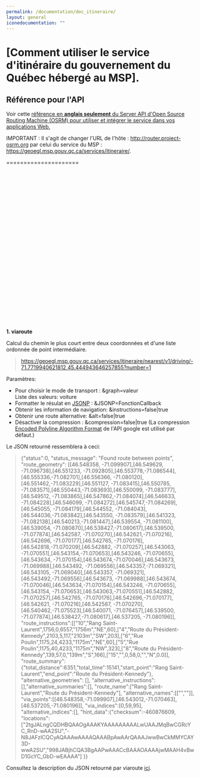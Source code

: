 ```yaml
---
permalink: /documentation/doc_itineraire/
layout: general
iconedocumentation: ""
---
```


[Comment utiliser le service d'itinéraire du gouvernement du Québec hébergé au MSP].
=====================

## Référence pour l'API
Voir cette [référence en **anglais seulement** du Server API d'Open Source Routing Machine (OSRM) pour utiliser et intégrer le service dans vos applications Web.](https://github.com/Project-OSRM/osrm-backend/blob/master/docs/http.md) 

IMPORTANT : Il s'agit de changer l'URL de l'hôte : http://router.project-osrm.org par celui du service du MSP : https://geoegl.msp.gouv.qc.ca/services/itineraire/.

=====================

<br>
<br>
<br>
<br>
<br>
<br>
<br>
<br>
<br>
<br>
<br>
<br>
<br>
<br>
<br>
<br>
<br>
<br>
<br>
<br>
<br>
<br>
<br>
<br>


**1. viaroute**

Calcul du chemin le plus court entre deux coordonnées et d'une liste ordonnée de point intermédiaire.

> https://geoegl.msp.gouv.qc.ca/services/itineraire/nearest/v1/driving/-71.7719940621812,45.444943646257855?number=1

Paramètres:
- Pour choisir le mode de transport : &graph=valeur  
  Liste des valeurs: voiture
- Formatter le résulat en [JSONP](http://en.wikipedia.org/wiki/JSONP) : &JSONP=FonctionCallback
- Obtenir les information de navigation: &instructions=false|true
- Obtenir une route alternative: &alt=false|true
- Désactiver la compression : &compression=false|true  (La compression [Encoded Polyline Algorithm Format](https://developers.google.com/maps/documentation/utilities/polylinealgorithm) de l'API google est utilisé par défaut.)

Le JSON retourné ressemblera à ceci:
> {"status":0, 
"status_message": "Found route between points", 
"route_geometry": [[46.548358, -71.099907],[46.549629, -71.096738],[46.551233, -71.092805],[46.553778,-71.086544],[46.555336,-71.082701],[46.556366, -71.080120],[46.551462,-71.083229],[46.551127, -71.083415],[46.550785, -71.083571],[46.550443,-71.083693],[46.550099, -71.083777],[46.549512, -71.083865],[46.547862,-71.084074],[46.546633, -71.084228],[46.546099, -71.084272],[46.545747,-71.084269],[46.545055, -71.084179],[46.544552, -71.084043],[46.544036,-71.083842],[46.543550, -71.083579],[46.541323, -71.082138],[46.540213,-71.081447],[46.539554, -71.081100],[46.539054, -71.080870],[46.538427,-71.080617],[46.539500, -71.077874],[46.542587, -71.070270],[46.542621,-71.070216],[46.542696, -71.070177],[46.542765, -71.070176],[46.542818,-71.070209],[46.542882, -71.070257],[46.543063, -71.070551],[46.543154,-71.070653],[46.543246, -71.070655],[46.543634, -71.070154],[46.543674,-71.070046],[46.543673, -71.069988],[46.543492, -71.069556],[46.543357,-71.069321],[46.543105, -71.069040],[46.543357, -71.069321],[46.543492,-71.069556],[46.543673, -71.069988],[46.543674, -71.070046],[46.543634,-71.070154],[46.543246, -71.070655],[46.543154, -71.070653],[46.543063,-71.070551],[46.542882, -71.070257],[46.542765, -71.070176],[46.542696,-71.070177],[46.542621, -71.070216],[46.542587, -71.070270],[46.540462,-71.075523],[46.540071, -71.076457],[46.539500, -71.077874],[46.538427,-71.080617],[46.537205, -71.080196]], 
"route_instructions":[["10","Rang Saint-Laurent",1756,0,6557,"1756m","NE",60],["4","Route du Président-Kennedy",2103,5,117,"2103m","SW",203],["6","Rue Poulin",1175,24,4233,"1175m","NE",60],["5","Rue Poulin",1175,40,4233,"1175m","NW",323],["8","Route du Président-Kennedy",139,57,0,"139m","S",166],["15","",0,58,0,"","N",0.0]],
"route_summary":{"total_distance":6351,"total_time":15141,"start_point":"Rang Saint-Laurent","end_point":"Route du Président-Kennedy"}, 
"alternative_geometries": [], 
"alternative_instructions":[],"alternative_summaries":[], "route_name":["Rang Saint-Laurent","Route du Président-Kennedy"],
"alternative_names":[["",""]],
"via_points":[[46.548358,-71.099907],[46.543012,-71.070463],[46.537205,-71.080196]], "via_indices":[0,59,95],
"alternative_indices":[], 
"hint_data":{"checksum":-460876609,  "locations":["2tgJALngCQDHBQAAOgAAAKYAAAAAAAAALwUAAJMqBwCGRcYC_RnD-wAA2SU","-N8JAFzlCQCyAQAAAwAAAAQAAABpAwAArQAAAJwwBwCkMMYCAY3D-wwA2SU","998JABjhCQA3BgAAPwAAACcBAAAOAAAAjwMAAH4vBwD1GcYC_GbD-wEAAAA"] }}

Consultez la description du JSON retourné par viaroute [ici](viarouteJSON).

